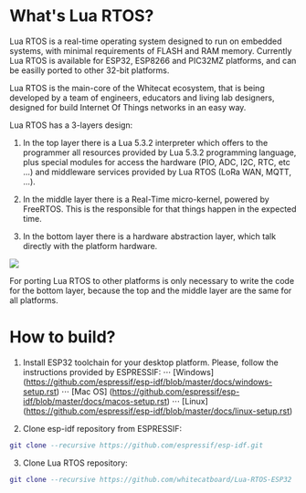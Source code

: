 # What's Lua RTOS?

Lua RTOS is a real-time operating system designed to run on embedded systems, with minimal requirements of FLASH and RAM memory. Currently Lua RTOS is available for ESP32, ESP8266 and PIC32MZ platforms, and can be easilly ported to other 32-bit platforms.

Lua RTOS is the main-core of the Whitecat ecosystem, that is being developed by a team of engineers, educators and living lab designers, designed for build Internet Of Things networks in an easy way.

Lua RTOS has a 3-layers design:

1. In the top layer there is a Lua 5.3.2 interpreter which offers to the programmer all resources provided by Lua 5.3.2 programming language, plus special modules for access the hardware (PIO, ADC, I2C, RTC, etc ...) and middleware services provided by Lua RTOS (LoRa WAN, MQTT, ...).

2. In the middle layer there is a Real-Time micro-kernel, powered by FreeRTOS. This is the responsible for that things happen in the expected time.

3. In the bottom layer there is a hardware abstraction layer, which talk directly with the platform hardware.

![](http://whitecatboard.org/git/luaos.png)

For porting Lua RTOS to other platforms is only necessary to write the code for the bottom layer, because the top and the middle layer are the same for all platforms.

# How to build?

1. Install ESP32 toolchain for your desktop platform. Please, follow the instructions provided by ESPRESSIF:
⋅⋅⋅ [Windows] (https://github.com/espressif/esp-idf/blob/master/docs/windows-setup.rst)
⋅⋅⋅ [Mac OS] (https://github.com/espressif/esp-idf/blob/master/docs/macos-setup.rst)
⋅⋅⋅ [Linux] (https://github.com/espressif/esp-idf/blob/master/docs/linux-setup.rst)

2. Clone esp-idf repository from ESPRESSIF:
```lua
git clone --recursive https://github.com/espressif/esp-idf.git
```

3. Clone Lua RTOS repository:

```lua
git clone --recursive https://github.com/whitecatboard/Lua-RTOS-ESP32
```

